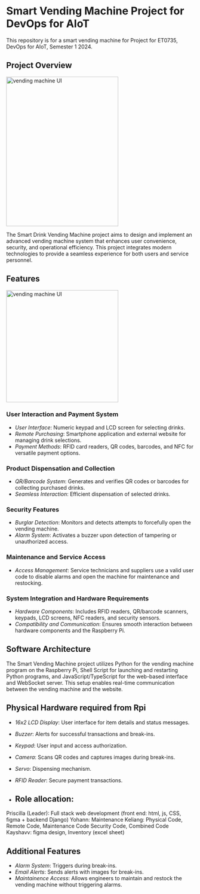 # Smart Vending Machine Project for DevOps for AIoT
This repository is for a smart vending machine for Project for ET0735, DevOps for AIoT, Semester 1 2024.

## Project Overview
<img src="https://github.com/ET0735-DevOps-AIoT-AY2410/DCPE_2A_05_Group2/assets/145007633/26785512-8b75-4385-a1d2-187b447be92d" alt="vending machine UI" width="300" height="400">

The Smart Drink Vending Machine project aims to design and implement an advanced vending machine system that enhances user convenience, security, and operational efficiency. This project integrates modern technologies to provide a seamless experience for both users and service personnel.

## Features

<img src="https://github.com/ET0735-DevOps-AIoT-AY2410/DCPE_2A_05_Group2/assets/145007633/2f869fc4-44cd-4f6c-9374-58c4b6c227c8" alt="vending machine UI" width="300">


### User Interaction and Payment System
- *User Interface*: Numeric keypad and LCD screen for selecting drinks.
- *Remote Purchasing*: Smartphone application and external website for managing drink selections.
- *Payment Methods*: RFID card readers, QR codes, barcodes, and NFC for versatile payment options.

### Product Dispensation and Collection
- *QR/Barcode System*: Generates and verifies QR codes or barcodes for collecting purchased drinks.
- *Seamless Interaction*: Efficient dispensation of selected drinks.

### Security Features
- *Burglar Detection*: Monitors and detects attempts to forcefully open the vending machine.
- *Alarm System*: Activates a buzzer upon detection of tampering or unauthorized access.

### Maintenance and Service Access
- *Access Management*: Service technicians and suppliers use a valid user code to disable alarms and open the machine for maintenance and restocking.

### System Integration and Hardware Requirements
- *Hardware Components*: Includes RFID readers, QR/barcode scanners, keypads, LCD screens, NFC readers, and security sensors.
- *Compatibility and Communication*: Ensures smooth interaction between hardware components and the Raspberry Pi.

## Software Architecture

The Smart Vending Machine project utilizes Python for the vending machine program on the Raspberry Pi, Shell Script for launching and restarting Python programs, and JavaScript/TypeScript for the web-based interface and WebSocket server. This setup enables real-time communication between the vending machine and the website.

## Physical Hardware required from Rpi

- *16x2 LCD Display*: User interface for item details and status messages.
- *Buzzer*: Alerts for successful transactions and break-ins.
- *Keypad*: User input and access authorization.
- *Camera*: Scans QR codes and captures images during break-ins.
- *Servo*: Dispensing mechanism.
- *RFID Reader*: Secure payment transactions.

- ## Role allocation:
Priscilla (Leader):  Full stack web development (front end: html, js, CSS, figma + backend Django)
Yohann: Maintenance
Keliang: Physical Code, Remote Code, Maintenance Code Security Code, Combined Code
Kayshavv: figma design, Inventory (excel sheet)

## Additional Features

- *Alarm System*: Triggers during break-ins.
- *Email Alerts*: Sends alerts with images for break-ins.
- *Maintainence Access*: Allows engineers to maintain and restock the vending machine without triggering alarms.
